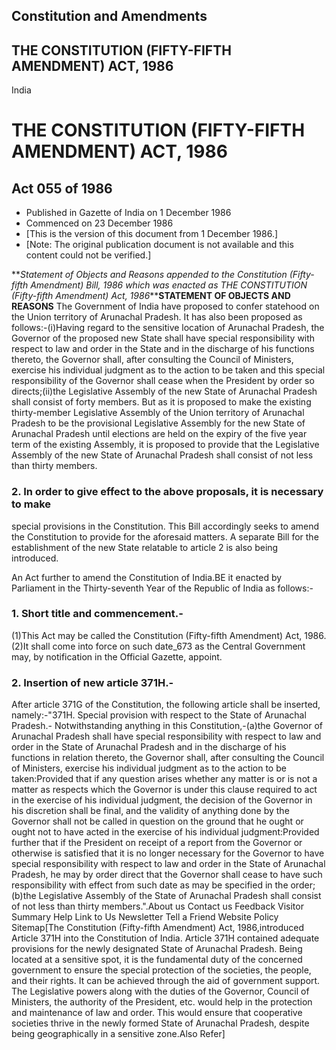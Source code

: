 ## Constitution and Amendments

## THE CONSTITUTION (FIFTY-FIFTH AMENDMENT) ACT, 1986

India

# THE CONSTITUTION (FIFTY-FIFTH AMENDMENT) ACT, 1986

## Act 055 of 1986

  * Published in Gazette of India on 1 December 1986 
  * Commenced on 23 December 1986 
  * [This is the version of this document from 1 December 1986.] 
  * [Note: The original publication document is not available and this content could not be verified.] 

**_Statement of Objects and Reasons appended to the Constitution (Fifty-fifth
Amendment) Bill, 1986 which was enacted as THE CONSTITUTION (Fifty-fifth
Amendment) Act, 1986_****STATEMENT OF OBJECTS AND REASONS** The Government of
India have proposed to confer statehood on the Union territory of Arunachal
Pradesh. It has also been proposed as follows:-(i)Having regard to the
sensitive location of Arunachal Pradesh, the Governor of the proposed new
State shall have special responsibility with respect to law and order in the
State and in the discharge of his functions thereto, the Governor shall, after
consulting the Council of Ministers, exercise his individual judgment as to
the action to be taken and this special responsibility of the Governor shall
cease when the President by order so directs;(ii)the Legislative Assembly of
the new State of Arunachal Pradesh shall consist of forty members. But as it
is proposed to make the existing thirty-member Legislative Assembly of the
Union territory of Arunachal Pradesh to be the provisional Legislative
Assembly for the new State of Arunachal Pradesh until elections are held on
the expiry of the five year term of the existing Assembly, it is proposed to
provide that the Legislative Assembly of the new State of Arunachal Pradesh
shall consist of not less than thirty members.

### 2. In order to give effect to the above proposals, it is necessary to make
special provisions in the Constitution. This Bill accordingly seeks to amend
the Constitution to provide for the aforesaid matters. A separate Bill for the
establishment of the new State relatable to article 2 is also being
introduced.

An Act further to amend the Constitution of India.BE it enacted by Parliament
in the Thirty-seventh Year of the Republic of India as follows:-

### 1. Short title and commencement.-

(1)This Act may be called the Constitution (Fifty-fifth Amendment) Act,
1986.(2)It shall come into force on such date_673 as the Central Government
may, by notification in the Official Gazette, appoint.

### 2\. Insertion of new article 371H.-

After article 371G of the Constitution, the following article shall be
inserted, namely:-"371H. Special provision with respect to the State of
Arunachal Pradesh.- Notwithstanding anything in this Constitution,-(a)the
Governor of Arunachal Pradesh shall have special responsibility with respect
to law and order in the State of Arunachal Pradesh and in the discharge of his
functions in relation thereto, the Governor shall, after consulting the
Council of Ministers, exercise his individual judgment as to the action to be
taken:Provided that if any question arises whether any matter is or is not a
matter as respects which the Governor is under this clause required to act in
the exercise of his individual judgment, the decision of the Governor in his
discretion shall be final, and the validity of anything done by the Governor
shall not be called in question on the ground that he ought or ought not to
have acted in the exercise of his individual judgment:Provided further that if
the President on receipt of a report from the Governor or otherwise is
satisfied that it is no longer necessary for the Governor to have special
responsibility with respect to law and order in the State of Arunachal
Pradesh, he may by order direct that the Governor shall cease to have such
responsibility with effect from such date as may be specified in the
order;(b)the Legislative Assembly of the State of Arunachal Pradesh shall
consist of not less than thirty members.".About us Contact us Feedback Visitor
Summary Help Link to Us Newsletter Tell a Friend Website Policy Sitemap[The
Constitution (Fifty-fifth Amendment) Act, 1986,introduced Article 371H into
the Constitution of India. Article 371H contained adequate provisions for the
newly designated State of Arunachal Pradesh. Being located at a sensitive
spot, it is the fundamental duty of the concerned government to ensure the
special protection of the societies, the people, and their rights. It can be
achieved through the aid of government support. The Legislative powers along
with the duties of the Governor, Council of Ministers, the authority of the
President, etc. would help in the protection and maintenance of law and order.
This would ensure that cooperative societies thrive in the newly formed State
of Arunachal Pradesh, despite being geographically in a sensitive zone.Also
Refer]


